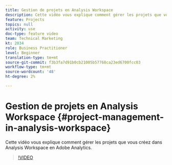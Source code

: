 ```yaml
---
title: Gestion de projets en Analysis Workspace
description: Cette vidéo vous explique comment gérer les projets que vous créez dans Analysis Workspace en Adobe Analytics.
feature: Projects
topics: null
activity: use
doc-type: feature video
team: Technical Marketing
kt: 2034
role: Business Practitioner
level: Beginner
translation-type: tm+mt
source-git-commit: f3b3fa7d91b0cb21005b57768ca23ed6700fcc03
workflow-type: tm+mt
source-wordcount: '48'
ht-degree: 2%

---
```



# Gestion de projets en Analysis Workspace {#project-management-in-analysis-workspace}

Cette vidéo vous explique comment gérer les projets que vous créez dans Analysis Workspace en Adobe Analytics.

>[!VIDEO](https://video.tv.adobe.com/v/24035/?quality=12)
